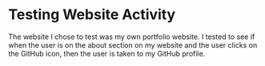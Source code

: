# Testing Website Activity
    
The website I chose to test was my own portfolio website. I tested to see if when the user is on the about section on my website and the user clicks on the GitHub icon, then the user is taken to my GitHub profile.
